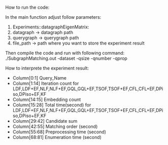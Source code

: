 How to run the code: 

In the main function adjust follow parameters: 
1. Experiments::datagraphEigenMatrix: <the path of eigen matrix for the data graph>
2. datagraph -> datagraph path
3. querygraph -> querygraph path
4. file_path -> path where you want to store the experiment result 

Then compile the code and run with following command:
./SubgraphMatching.out -dataset <datasetname> -qsize <query size> -qnumber <query number> -qprop <query property e.g dense>


How to interprete the experiment result:
* Column[0:1] Query_Name
* Column[1:14] Iteration count for LDF,LDF+EF,NLF,NLF+EF,GQL,GQL+EF,TSOF,TSOF+EF,CFL,CFL+EF,DPiso,DPiso+EF,KF 
* Column[14:15] Embedding count
* Column[15:28] Total time(second) for LDF,LDF+EF,NLF,NLF+EF,GQL,GQL+EF,TSOF,TSOF+EF,CFL,CFL+EF,DPiso,DPiso+EF,KF 
* Column[29:42] Candidate sum 
* Column[42:55] Matching order (second)
* Column[55:68] Preprocessing time (second)
* Column[68:81] Enumeration time (second)

